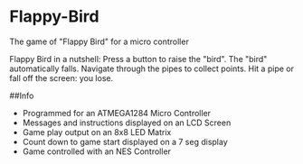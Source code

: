 # Flappy-Bird
The game of "Flappy Bird" for a micro controller

Flappy Bird in a nutshell:
Press a button to raise the "bird".
The "bird" automatically falls.
Navigate through the pipes to collect points.
Hit a pipe or fall off the screen: you lose.

##Info
*  Programmed for an ATMEGA1284 Micro Controller
*  Messages and instructions displayed on an LCD Screen
*  Game play output on an 8x8 LED Matrix
*  Count down to game start displayed on a 7 seg display
*  Game controlled with an NES Controller
